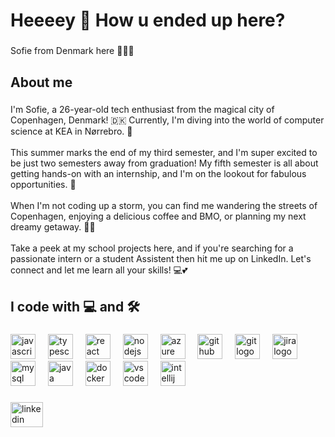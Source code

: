 <h1 align="left">Heeeey  💖 How u ended up here?</h1>

###

<p align="left">Sofie from Denmark here 🙋🏽‍♀️</p>

###

<h2 align="left">About me</h2>

###

<p align="left">I'm Sofie, a 26-year-old tech enthusiast from the magical city of Copenhagen, Denmark! 🇩🇰 Currently, I'm diving into the world of computer science at KEA in Nørrebro. 🏫<br><br>This summer marks the end of my third semester, and I'm super excited to be just two semesters away from graduation! My fifth semester is all about getting hands-on with an internship, and I'm on the lookout for fabulous opportunities. 💖<br><br>When I'm not coding up a storm, you can find me wandering the streets of Copenhagen, enjoying a delicious coffee and BMO, or planning my next dreamy getaway. 🌸✨<br><br>Take a peek at my school projects here, and if you're searching for a passionate intern  or a student Assistent then hit me up on LinkedIn. Let's connect and let me learn all your skills! 💻💕</p>

###

<h2 align="left">I code with 💻 and 🛠️</h2>

###

<div align="left">
  <img src="https://cdn.jsdelivr.net/gh/devicons/devicon/icons/javascript/javascript-original.svg" height="40" alt="javascript logo"  />
  <img width="12" />
  <img src="https://cdn.jsdelivr.net/gh/devicons/devicon/icons/typescript/typescript-original.svg" height="40" alt="typescript logo"  />
  <img width="12" />
  <img src="https://cdn.jsdelivr.net/gh/devicons/devicon/icons/react/react-original.svg" height="40" alt="react logo"  />
  <img width="12" />
  <img src="https://cdn.jsdelivr.net/gh/devicons/devicon/icons/nodejs/nodejs-original.svg" height="40" alt="nodejs logo"  />
  <img width="12" />
  <img src="https://cdn.jsdelivr.net/gh/devicons/devicon/icons/azure/azure-original.svg" height="40" alt="azure logo"  />
  <img width="12" />
  <img src="https://cdn.jsdelivr.net/gh/devicons/devicon/icons/github/github-original.svg" height="40" alt="github logo"  />
  <img width="12" />
  <img src="https://cdn.jsdelivr.net/gh/devicons/devicon/icons/git/git-original.svg" height="40" alt="git logo"  />
  <img width="12" />
  <img src="https://cdn.jsdelivr.net/gh/devicons/devicon/icons/jira/jira-original.svg" height="40" alt="jira logo"  />
  <img width="12" />
  <img src="https://cdn.jsdelivr.net/gh/devicons/devicon/icons/mysql/mysql-original.svg" height="40" alt="mysql logo"  />
  <img width="12" />
  <img src="https://cdn.jsdelivr.net/gh/devicons/devicon/icons/java/java-original.svg" height="40" alt="java logo"  />
  <img width="12" />
  <img src="https://cdn.jsdelivr.net/gh/devicons/devicon/icons/docker/docker-original.svg" height="40" alt="docker logo"  />
  <img width="12" />
  <img src="https://cdn.jsdelivr.net/gh/devicons/devicon/icons/vscode/vscode-original.svg" height="40" alt="vscode logo"  />
  <img width="12" />
  <img src="https://cdn.jsdelivr.net/gh/devicons/devicon/icons/intellij/intellij-original.svg" height="40" alt="intellij logo"  />
</div>

###

<div align="left">
  <a href="www.linkedin.com/in/sofie-romer-larsen" target="_blank">
    <img src="https://raw.githubusercontent.com/maurodesouza/profile-readme-generator/master/src/assets/icons/social/linkedin/default.svg" width="52" height="40" alt="linkedin logo"  />
  </a>
</div>

###
